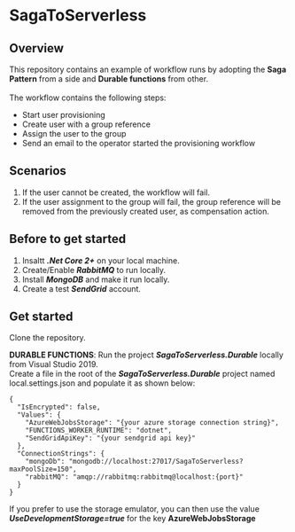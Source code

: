 # SagaToServerless

## Overview

This repository contains an example of workflow runs by adopting the <b>Saga Pattern</b> from a side and <b>Durable functions</b> from other.
</br></br>The workflow contains the following steps:
- Start user provisioning
- Create user with a group reference
- Assign the user to the group
- Send an email to the operator started the provisioning workflow

## Scenarios
 1. If the user cannot be created, the workflow will fail.
 2. If the user assignment to the group will fail, the group reference will be removed from the previously created user, as compensation action.

## Before to get started
1. Insaltt ***.Net Core 2+*** on your local machine.
1. Create/Enable ***RabbitMQ*** to run locally.
2. Install ***MongoDB*** and make it run locally.
3. Create a test ***SendGrid*** account.

## Get started
Clone the repository.

**DURABLE FUNCTIONS**: Run the project ***SagaToServerless.Durable*** locally from Visual Studio 2019.</br>
Create a file in the root of the ***SagaToServerless.Durable*** project named local.settings.json and populate it as shown below:
```
{
  "IsEncrypted": false,
  "Values": {
    "AzureWebJobsStorage": "{your azure storage connection string}",
    "FUNCTIONS_WORKER_RUNTIME": "dotnet",
    "SendGridApiKey": "{your sendgrid api key}"
  },
  "ConnectionStrings": {
    "mongoDb": "mongodb://localhost:27017/SagaToServerless?maxPoolSize=150",
    "rabbitMQ": "amqp://rabbitmq:rabbitmq@localhost:{port}"
  }
}
```

If you prefer to use the storage emulator, you can then use the value ***UseDevelopmentStorage=true*** for the key **AzureWebJobsStorage**
